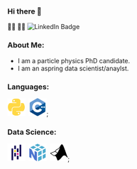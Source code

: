 ### Hi there 👋

<!--
**bhollo0329/bhollo0329** is a ✨ _special_ ✨ repository because its `README.md` (this file) appears on your GitHub profile.

Here are some ideas to get you started:
 
- 🔭 I’m currently working on ...
- 🌱 I’m currently learning ...
- 👯 I’m looking to collaborate on ...
- 🤔 I’m looking for help with ...
- 💬 Ask me about ...
- 📫 How to reach me: ...
- 😄 Pronouns: ...
- ⚡ Fun fact: ...
-->
👨‍💻 👨‍🔬
<img src="https://img.shields.io/badge/LinkedIn-blue?style=for-the-badge&logo=linkedin&logoColor=white" alt="LinkedIn Badge"/>

### About Me:
- I am a particle physics PhD candidate.
- I am an aspring data scientist/anaylst.

### Languages:
<div>
 <img src="https://github.com/devicons/devicon/blob/master/icons/python/python-plain.svg" title="Python" alt="Python" width="40" height="40"/>&nbsp;  
 <img src="https://github.com/devicons/devicon/blob/master/icons/cplusplus/cplusplus-original.svg" title="C++" alt="C++" width="40" height="40"/>;
</div>

### Data Science:
<div>
  <img src="https://github.com/devicons/devicon/blob/master/icons/pandas/pandas-original.svg" title="Pandas" alt="Pandas" width="40" height="40"/>&nbsp;
  <img src="https://github.com/devicons/devicon/blob/master/icons/numpy/numpy-original.svg" title="Numpy" alt="Numpy" width="40" height="40"/>&nbsp;
  <img src="https://github.com/devicons/devicon/blob/master/icons/matlab/matlab-plain.svg" title="Matplotlib" alt="Matplotlib" width="40" height="40"/>;
</div>

